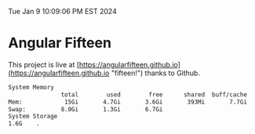 Tue Jan  9 10:09:06 PM EST 2024

# Angular Fifteen


This project is live at [https://angularfifteen.github.io](https://angularfifteen.github.io "fifteen!") thanks to Github.

```bash
System Memory
               total        used        free      shared  buff/cache   available
Mem:            15Gi       4.7Gi       3.6Gi       393Mi       7.7Gi        10Gi
Swap:          8.0Gi       1.3Gi       6.7Gi
System Storage
1.6G	.
```
```bash
